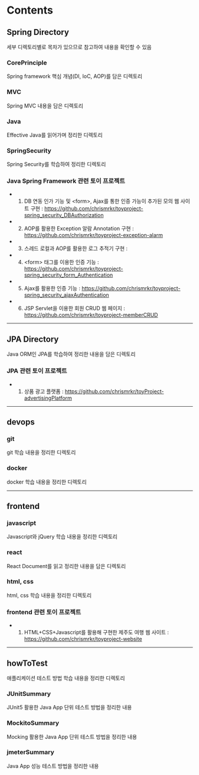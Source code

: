 # Contents 

## Spring Directory
세부 디렉토리별로 목차가 있으므로 참고하여 내용을 확인할 수 있음

### CorePrinciple
Spring framework 핵심 개념(DI, IoC, AOP)를 담은 디렉토리

### MVC
Spring MVC 내용을 담은 디렉토리

### Java
Effective Java를 읽어가며 정리한 디렉토리

### SpringSecurity
Spring Security를 학습하여 정리한 디렉토리

### Java Spring Framework 관련 토이 프로젝트
+ 1. DB 연동 인가 기능 및 \<form>, Ajax를 통한 인증 가능이 추가된 모의 웹 사이트 구현 : https://github.com/chrismrkr/toyproject-spring_security_DBAuthorization
+ 2. AOP를 활용한 Exception 알람 Annotation 구현 :  https://github.com/chrismrkr/toyproject-exception-alarm
+ 3. 스레드 로컬과 AOP를 활용한 로그 추적기 구현 : 
+ 4. \<form> 태그를 이용한 인증 기능 : https://github.com/chrismrkr/toyproject-spring_security_form_Authentication
+ 5. Ajax를 활용한 인증 기능 : https://github.com/chrismrkr/toyproject-spring_security_ajaxAuthentication
+ 6. JSP Servlet을 이용한 회원 CRUD 웹 페이지 : https://github.com/chrismrkr/toyproject-memberCRUD

***

## JPA Directory
Java ORM인 JPA를 학습하여 정리한 내용을 담은 디렉토리

### JPA 관련 토이 프로젝트

+ 1. 상품 광고 플랫폼 : https://github.com/chrismrkr/toyProject-advertisingPlatform

***

## devops

### git
git 학습 내용을 정리한 디렉토리

### docker
docker 학습 내용을 정리한 디렉토리

***

## frontend

### javascript
Javascript와 jQuery 학습 내용을 정리한 디렉토리

### react
React Document를 읽고 정리한 내용을 담은 디렉토리

### html, css
html, css 학습 내용을 정리한 디렉토리

### frontend 관련 토이 프로젝트

+ 1. HTML+CSS+Javascript를 활용해 구현한 제주도 여행 웹 사이트 : https://github.com/chrismrkr/toyproject-website

***

## howToTest
애플리케이션 테스트 방법 학습 내용을 정리한 디렉토리

### JUnitSummary
JUnit5 활용한 Java App 단위 테스트 방법을 정리한 내용

### MockitoSummary
Mocking 활용한 Java App 단위 테스트 방법을 정리한 내용

### jmeterSummary
Java App 성능 테스트 방법을 정리한 내용

